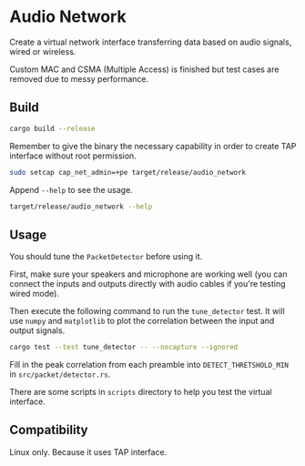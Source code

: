 # Audio Network

Create a virtual network interface transferring data based on audio signals, wired or wireless.

Custom MAC and CSMA (Multiple Access) is finished but test cases are removed due to messy performance.

## Build

```bash
cargo build --release
```

Remember to give the binary the necessary capability in order to create TAP interface without root permission.

```bash
sudo setcap cap_net_admin=+pe target/release/audio_network
```

Append `--help` to see the usage.

```bash
target/release/audio_network --help
```

## Usage

You should tune the `PacketDetector` before using it.

First, make sure your speakers and microphone are working well (you can connect the inputs and outputs directly with audio cables if you're testing wired mode).

Then execute the following command to run the `tune_detector` test. It will use `numpy` and `matplotlib` to plot the correlation between the input and output signals.

```bash
cargo test --test tune_detector -- --nocapture --ignored
```

Fill in the peak correlation from each preamble into `DETECT_THRETSHOLD_MIN` in `src/packet/detector.rs`.

There are some scripts in `scripts` directory to help you test the virtual interface.

## Compatibility

Linux only. Because it uses TAP interface.
